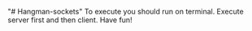 "# Hangman-sockets" 
To execute you should run on terminal. Execute server first and then client. Have fun!
